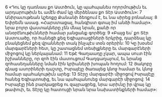 6 «Դու կը դառնաս քո Աստծուն,
կը պահպանես ողորմութիւն եւ արդարութիւն
եւ ամէն ժամ կը մերձենաս քո Տէր Աստծուն»:
7 Անիրաւութեան կշեռքը Քանանի ձեռքում է,
եւ նա սիրեց բռնանալ:
8 Եփրեմն ասաց. «Հարստացայ,
հանգիստ գտայ իմ անձի համար».
նրա բոլոր վաստակները չեն մնայ նրան,
քանի որ անօրէնութիւնների համար յանցանք գործեց:
9 «Բայց ես՝ քո Տէր Աստուածը,
որ հանեցի քեզ Եգիպտացիների երկրից,
դարձեալ կը բնակեցնեմ քեզ վրանների տակ ինչպէս տօն օրերին:
10 Կը խօսեմ մարգարէների հետ,
կը շատացնեմ տեսիլքները
եւ մարգարէների միջոցով կը ներկայանամ:
11 Եթէ Գաղաադը չկար, ապա սուտ էին իշխանները,
որ զոհ էին մատուցում Գաղգաղայում,
եւ նրանց զոհասեղանները նման էին կրիաների խոպան հողում:
12 Յակոբը գնաց ասորիների դաշտը, Իսրայէլը ծառայեց կնոջ համար
եւ կնոջ համար պահակութիւն արեց:
13 Տէրը մարգարէի միջոցով Իսրայէլը հանեց Եգիպտոսից,
եւ նա պահպանուեց մարգարէի միջոցով:
14 Իսրայէլը ինձ բարկացրեց ու զայրացրեց,
նրա արիւնը իր վրայ կը թափուի,
եւ Տէրը կը հատուցի նրան նրա նախատինքների համար»:
